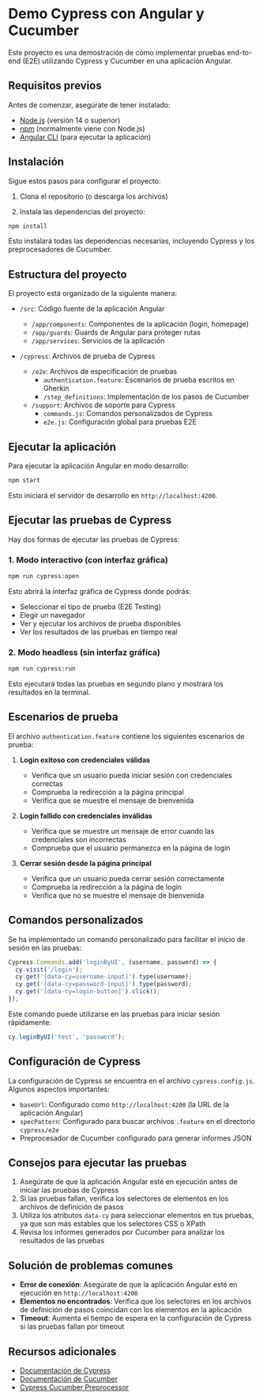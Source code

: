# Demo Cypress con Angular y Cucumber

Este proyecto es una demostración de cómo implementar pruebas end-to-end (E2E) utilizando Cypress y Cucumber en una aplicación Angular.

## Requisitos previos

Antes de comenzar, asegúrate de tener instalado:

- [Node.js](https://nodejs.org/) (versión 14 o superior)
- [npm](https://www.npmjs.com/) (normalmente viene con Node.js)
- [Angular CLI](https://angular.io/cli) (para ejecutar la aplicación)

## Instalación

Sigue estos pasos para configurar el proyecto:

1. Clona el repositorio (o descarga los archivos)

2. Instala las dependencias del proyecto:

```bash
npm install
```

Esto instalará todas las dependencias necesarias, incluyendo Cypress y los preprocesadores de Cucumber.

## Estructura del proyecto

El proyecto está organizado de la siguiente manera:

- `/src`: Código fuente de la aplicación Angular
  - `/app/components`: Componentes de la aplicación (login, homepage)
  - `/app/guards`: Guards de Angular para proteger rutas
  - `/app/services`: Servicios de la aplicación

- `/cypress`: Archivos de prueba de Cypress
  - `/e2e`: Archivos de especificación de pruebas
    - `authentication.feature`: Escenarios de prueba escritos en Gherkin
    - `/step_definitions`: Implementación de los pasos de Cucumber
  - `/support`: Archivos de soporte para Cypress
    - `commands.js`: Comandos personalizados de Cypress
    - `e2e.js`: Configuración global para pruebas E2E

## Ejecutar la aplicación

Para ejecutar la aplicación Angular en modo desarrollo:

```bash
npm start
```

Esto iniciará el servidor de desarrollo en `http://localhost:4200`.

## Ejecutar las pruebas de Cypress

Hay dos formas de ejecutar las pruebas de Cypress:

### 1. Modo interactivo (con interfaz gráfica)

```bash
npm run cypress:open
```

Esto abrirá la interfaz gráfica de Cypress donde podrás:
- Seleccionar el tipo de prueba (E2E Testing)
- Elegir un navegador
- Ver y ejecutar los archivos de prueba disponibles
- Ver los resultados de las pruebas en tiempo real

### 2. Modo headless (sin interfaz gráfica)

```bash
npm run cypress:run
```

Esto ejecutará todas las pruebas en segundo plano y mostrará los resultados en la terminal.

## Escenarios de prueba

El archivo `authentication.feature` contiene los siguientes escenarios de prueba:

1. **Login exitoso con credenciales válidas**
   - Verifica que un usuario pueda iniciar sesión con credenciales correctas
   - Comprueba la redirección a la página principal
   - Verifica que se muestre el mensaje de bienvenida

2. **Login fallido con credenciales inválidas**
   - Verifica que se muestre un mensaje de error cuando las credenciales son incorrectas
   - Comprueba que el usuario permanezca en la página de login

3. **Cerrar sesión desde la página principal**
   - Verifica que un usuario pueda cerrar sesión correctamente
   - Comprueba la redirección a la página de login
   - Verifica que no se muestre el mensaje de bienvenida

## Comandos personalizados

Se ha implementado un comando personalizado para facilitar el inicio de sesión en las pruebas:

```javascript
Cypress.Commands.add('loginByUI', (username, password) => {
  cy.visit('/login');
  cy.get('[data-cy=username-input]').type(username);
  cy.get('[data-cy=password-input]').type(password);
  cy.get('[data-cy=login-button]').click();
});
```

Este comando puede utilizarse en las pruebas para iniciar sesión rápidamente:

```javascript
cy.loginByUI('test', 'password');
```

## Configuración de Cypress

La configuración de Cypress se encuentra en el archivo `cypress.config.js`. Algunos aspectos importantes:

- `baseUrl`: Configurado como `http://localhost:4200` (la URL de la aplicación Angular)
- `specPattern`: Configurado para buscar archivos `.feature` en el directorio `cypress/e2e`
- Preprocesador de Cucumber configurado para generar informes JSON

## Consejos para ejecutar las pruebas

1. Asegúrate de que la aplicación Angular esté en ejecución antes de iniciar las pruebas de Cypress
2. Si las pruebas fallan, verifica los selectores de elementos en los archivos de definición de pasos
3. Utiliza los atributos `data-cy` para seleccionar elementos en tus pruebas, ya que son más estables que los selectores CSS o XPath
4. Revisa los informes generados por Cucumber para analizar los resultados de las pruebas

## Solución de problemas comunes

- **Error de conexión**: Asegúrate de que la aplicación Angular esté en ejecución en `http://localhost:4200`
- **Elementos no encontrados**: Verifica que los selectores en los archivos de definición de pasos coincidan con los elementos en la aplicación
- **Timeout**: Aumenta el tiempo de espera en la configuración de Cypress si las pruebas fallan por timeout

## Recursos adicionales

- [Documentación de Cypress](https://docs.cypress.io/)
- [Documentación de Cucumber](https://cucumber.io/docs/cucumber/)
- [Cypress Cucumber Preprocessor](https://github.com/badeball/cypress-cucumber-preprocessor)